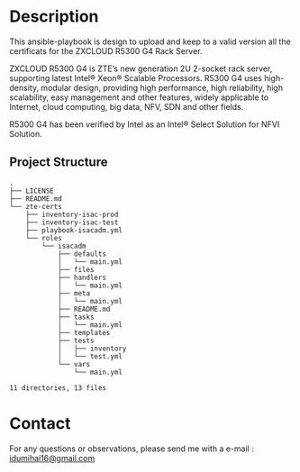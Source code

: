 # Description

This ansible-playbook is design to upload and keep to a valid version all the certificats for the ZXCLOUD R5300 G4 Rack Server.

ZXCLOUD R5300 G4 is ZTE’s new generation 2U 2-socket rack server, supporting latest Intel® Xeon® Scalable Processors. R5300 G4 uses high-density, modular design, providing high performance, high reliability, high scalability, easy management and other features, widely applicable to Internet, cloud computing, big data, NFV, SDN and other fields.

R5300 G4 has been verified by Intel as an Intel® Select Solution for NFVI Solution.

## Project Structure

```
.
├── LICENSE
├── README.md
└── zte-certs
    ├── inventory-isac-prod
    ├── inventory-isac-test
    ├── playbook-isacadm.yml
    └── roles
        └── isacadm
            ├── defaults
            │   └── main.yml
            ├── files
            ├── handlers
            │   └── main.yml
            ├── meta
            │   └── main.yml
            ├── README.md
            ├── tasks
            │   └── main.yml
            ├── templates
            ├── tests
            │   ├── inventory
            │   └── test.yml
            └── vars
                └── main.yml

11 directories, 13 files

```


# Contact

For any questions or observations, please send me with a e-mail : idumihai16@gmail.com
